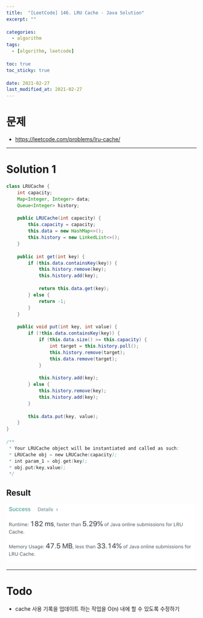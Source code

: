 ```yaml
---
title:  "[LeetCode] 146. LRU Cache - Java Solution"
excerpt: ""

categories:
  - algorithm
tags:
  - [algorithm, leetcode]

toc: true
toc_sticky: true
 
date: 2021-02-27
last_modified_at: 2021-02-27
---
```


# 문제
- https://leetcode.com/problems/lru-cache/

---

# Solution 1
```java
class LRUCache {
    int capacity;
    Map<Integer, Integer> data;
    Queue<Integer> history;

    public LRUCache(int capacity) {
        this.capacity = capacity;
        this.data = new HashMap<>();
        this.history = new LinkedList<>();
    }

    public int get(int key) {
        if (this.data.containsKey(key)) {
            this.history.remove(key);
            this.history.add(key);

            return this.data.get(key);
        } else {
            return -1;
        }
    }

    public void put(int key, int value) {
        if (!this.data.containsKey(key)) {
            if (this.data.size() >= this.capacity) {
                int target = this.history.poll();
                this.history.remove(target);
                this.data.remove(target);
            }

            this.history.add(key);
        } else {
            this.history.remove(key);
            this.history.add(key);
        }

        this.data.put(key, value);
    }
}

/**
 * Your LRUCache object will be instantiated and called as such:
 * LRUCache obj = new LRUCache(capacity);
 * int param_1 = obj.get(key);
 * obj.put(key,value);
 */

```

## Result

![](/assets/img/algorithm/2021-02-27-15-30-31.png)

---

# Todo
- cache 사용 기록을 업데이트 하는 작업을 O(n) 내에 할 수 있도록 수정하기